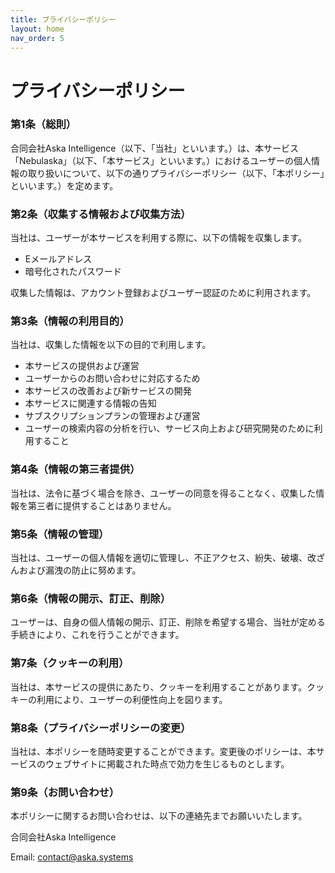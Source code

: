 ```yaml
---
title: プライバシーポリシー
layout: home
nav_order: 5
---
```


# プライバシーポリシー

### 第1条（総則）
合同会社Aska Intelligence（以下、「当社」といいます。）は、本サービス「Nebulaska」（以下、「本サービス」といいます。）におけるユーザーの個人情報の取り扱いについて、以下の通りプライバシーポリシー（以下、「本ポリシー」といいます。）を定めます。

### 第2条（収集する情報および収集方法）
当社は、ユーザーが本サービスを利用する際に、以下の情報を収集します。

- Eメールアドレス
- 暗号化されたパスワード

収集した情報は、アカウント登録およびユーザー認証のために利用されます。

### 第3条（情報の利用目的）
当社は、収集した情報を以下の目的で利用します。

- 本サービスの提供および運営
- ユーザーからのお問い合わせに対応するため
- 本サービスの改善および新サービスの開発
- 本サービスに関連する情報の告知
- サブスクリプションプランの管理および運営
- ユーザーの検索内容の分析を行い、サービス向上および研究開発のために利用すること

### 第4条（情報の第三者提供）
当社は、法令に基づく場合を除き、ユーザーの同意を得ることなく、収集した情報を第三者に提供することはありません。

### 第5条（情報の管理）
当社は、ユーザーの個人情報を適切に管理し、不正アクセス、紛失、破壊、改ざんおよび漏洩の防止に努めます。

### 第6条（情報の開示、訂正、削除）
ユーザーは、自身の個人情報の開示、訂正、削除を希望する場合、当社が定める手続きにより、これを行うことができます。

### 第7条（クッキーの利用）
当社は、本サービスの提供にあたり、クッキーを利用することがあります。クッキーの利用により、ユーザーの利便性向上を図ります。

### 第8条（プライバシーポリシーの変更）
当社は、本ポリシーを随時変更することができます。変更後のポリシーは、本サービスのウェブサイトに掲載された時点で効力を生じるものとします。

### 第9条（お問い合わせ）
本ポリシーに関するお問い合わせは、以下の連絡先までお願いいたします。

合同会社Aska Intelligence

Email: contact@aska.systems

